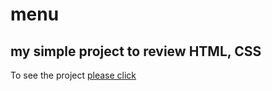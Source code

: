 # menu
## my simple project to review HTML, CSS
To see the project [please click](https://malika2210.github.io/menu/)
